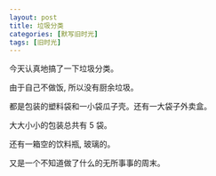 ```yaml
---
layout: post
title: 垃圾分类
categories: [默写旧时光]
tags: [旧时光]
---
```


今天认真地搞了一下垃圾分类。

由于自己不做饭, 所以没有厨余垃圾。

都是包装的塑料袋和一小袋瓜子壳。还有一大袋子外卖盒。

大大小小的包装总共有 5 袋。

还有一箱空的饮料瓶, 玻璃的。

又是一个不知道做了什么的无所事事的周末。